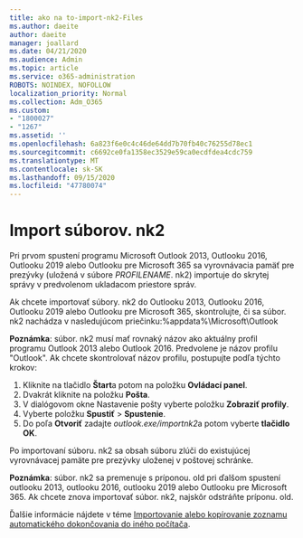 ```yaml
---
title: ako na to-import-nk2-Files
ms.author: daeite
author: daeite
manager: joallard
ms.date: 04/21/2020
ms.audience: Admin
ms.topic: article
ms.service: o365-administration
ROBOTS: NOINDEX, NOFOLLOW
localization_priority: Normal
ms.collection: Adm_O365
ms.custom:
- "1800027"
- "1267"
ms.assetid: ''
ms.openlocfilehash: 6a823f6e0c4c46de64dd7b70fb40c76255d78ec1
ms.sourcegitcommit: c6692ce0fa1358ec3529e59ca0ecdfdea4cdc759
ms.translationtype: MT
ms.contentlocale: sk-SK
ms.lasthandoff: 09/15/2020
ms.locfileid: "47780074"
---
```

# <a name="how-to-import-nk2-files"></a>Import súborov. nk2 

Pri prvom spustení programu Microsoft Outlook 2013, Outlooku 2016, Outlooku 2019 alebo Outlooku pre Microsoft 365 sa vyrovnávacia pamäť pre prezývky (uložená v súbore *PROFILENAME*. nk2) importuje do skrytej správy v predvolenom ukladacom priestore správ.

Ak chcete importovať súbory. nk2 do Outlooku 2013, Outlooku 2016, Outlooku 2019 alebo Outlooku pre Microsoft 365, skontrolujte, či sa súbor. nk2 nachádza v nasledujúcom priečinku:%appdata%\Microsoft\Outlook

**Poznámka**: súbor. nk2 musí mať rovnaký názov ako aktuálny profil programu Outlook 2013 alebo Outlook 2016. Predvolene je názov profilu "Outlook". Ak chcete skontrolovať názov profilu, postupujte podľa týchto krokov: 
1. Kliknite na tlačidlo **Štart**a potom na položku **Ovládací panel**.
2. Dvakrát kliknite na položku **Pošta**.
3. V dialógovom okne Nastavenie pošty vyberte položku **Zobraziť profily**.
4. Vyberte položku **Spustiť**  >  **Spustenie**.
5. Do poľa **Otvoriť** zadajte *outlook.exe/importnk2*a potom vyberte **tlačidlo OK**. 

Po importovaní súboru. nk2 sa obsah súboru zlúči do existujúcej vyrovnávacej pamäte pre prezývky uloženej v poštovej schránke.

**Poznámka**: súbor. nk2 sa premenuje s príponou. old pri ďalšom spustení outlooku 2013, outlooku 2016, outlooku 2019 alebo Outlooku pre Microsoft 365. Ak chcete znova importovať súbor. nk2, najskôr odstráňte príponu. old.

Ďalšie informácie nájdete v téme [Importovanie alebo kopírovanie zoznamu automatického dokončovania do iného počítača](https://support.microsoft.com/help/2806550/how-to-import-nk2-files-into-outlook%).